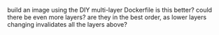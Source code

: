 build an image using the DIY multi-layer Dockerfile
is this better?
could there be even more layers?
are they in the best order, as lower layers changing invalidates all the layers above?

